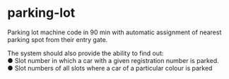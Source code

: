 # parking-lot
Parking lot machine code in 90 min with automatic assignment of nearest parking spot from their entry gate.

The system should also provide the ability to find out:  
● Slot number in which a car with a given registration number is parked.  
● Slot numbers of all slots where a car of a particular colour is parked
